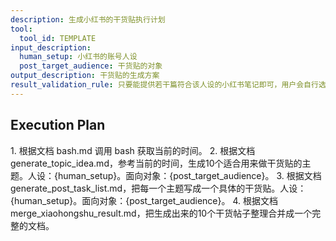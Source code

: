 ```yaml
---
description: 生成小红书的干货贴执行计划
tool:
  tool_id: TEMPLATE
input_description:
  human_setup: 小红书的账号人设
  post_target_audience: 干货贴的对象
output_description: 干货贴的生成方案
result_validation_rule: 只要能提供若干篇符合该人设的小红书笔记即可，用户会自行选择合适的进行发送。
---
```

## Execution Plan

<new task to execute>
1. 根据文档 bash.md 调用 bash 获取当前的时间。
2. 根据文档 generate_topic_idea.md，参考当前的时间，生成10个适合用来做干货贴的主题。人设：{human_setup}。面向对象：{post_target_audience}。
3. 根据文档 generate_post_task_list.md，把每一个主题写成一个具体的干货贴。人设：{human_setup}。面向对象：{post_target_audience}。
4. 根据文档 merge_xiaohongshu_result.md，把生成出来的10个干货帖子整理合并成一个完整的文档。
</new task to execute>